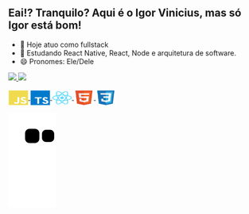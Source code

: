 ## Eai!? Tranquilo? Aqui é o Igor Vinicius, mas só Igor está bom! 

- 🔭 Hoje atuo como fullstack
- 🌱 Estudando React Native, React, Node e arquitetura de software.
- 😄 Pronomes: Ele/Dele

 <div>
  <a href="https://www.linkedin.com/in/igor-vinicius-b17329209/">
  <img height="180em" src="https://github-readme-stats.vercel.app/api?username=igorogi22&show_icons=true&theme=dark&include_all_commits=true&count_private=true"/>
  <img height="180em" src="https://github-readme-stats.vercel.app/api/top-langs/?username=igorogi22&layout=compact&langs_count=7&theme=dark"/>
</div>
  
<div style="display: inline_block"><br>
  <img align="center" alt="Rafa-Js" height="30" width="40" src="https://raw.githubusercontent.com/devicons/devicon/master/icons/javascript/javascript-plain.svg">
  <img align="center" alt="Rafa-Ts" height="30" width="40" src="https://raw.githubusercontent.com/devicons/devicon/master/icons/typescript/typescript-plain.svg">
  <img align="center" alt="Rafa-React" height="30" width="40" src="https://raw.githubusercontent.com/devicons/devicon/master/icons/react/react-original.svg">
  <img align="center" alt="Rafa-HTML" height="30" width="40" src="https://raw.githubusercontent.com/devicons/devicon/master/icons/html5/html5-original.svg">
  <img align="center" alt="Rafa-CSS" height="30" width="40" src="https://raw.githubusercontent.com/devicons/devicon/master/icons/css3/css3-original.svg">
 
 
 ![Snake animation](https://github.com/rafaballerini/rafaballerini/blob/output/github-contribution-grid-snake.svg)
</div>
